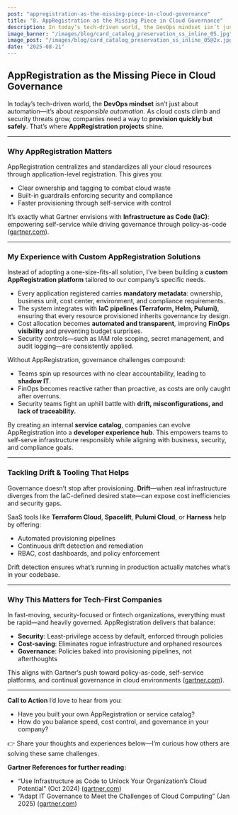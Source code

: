 ```yaml
---
post: "appregistration-as-the-missing-piece-in-cloud-governance"
title: "8. AppRegistration as the Missing Piece in Cloud Governance"
description: In today’s tech-driven world, the DevOps mindset isn’t just about automation—it’s about *responsible automation.* As cloud costs climb and security threats grow, companies need a way to provision quickly but safely. That’s where AppRegistration projects shine.
image_banner: "/images/blog/card_catalog_preservation_ss_inline_05.jpg"
image_post: "/images/blog/card_catalog_preservation_ss_inline_05@2x.jpg"
date: "2025-08-21"
---
```

## AppRegistration as the Missing Piece in Cloud Governance

In today’s tech-driven world, the **DevOps mindset** isn’t just about automation—it’s about *responsible automation.* As cloud costs climb and security threats grow, companies need a way to **provision quickly but safely**. That’s where **AppRegistration projects** shine.

---

### Why AppRegistration Matters

AppRegistration centralizes and standardizes all your cloud resources through application-level registration. This gives you:

* Clear ownership and tagging to combat cloud waste
* Built-in guardrails enforcing security and compliance
* Faster provisioning through self-service with control

It’s exactly what Gartner envisions with **Infrastructure as Code (IaC)**: empowering self-service while driving governance through policy-as-code ([gartner.com](https://www.gartner.com/en/articles/infrastructure-as-code?utm_source=chatgpt.com)).

---

### My Experience with Custom AppRegistration Solutions

Instead of adopting a one-size-fits-all solution, I’ve been building a **custom AppRegistration platform** tailored to our company’s specific needs.

* Every application registered carries **mandatory metadata**: ownership, business unit, cost center, environment, and compliance requirements.
* The system integrates with **IaC pipelines (Terraform, Helm, Pulumi)**, ensuring that every resource provisioned inherits governance by design.
* Cost allocation becomes **automated and transparent**, improving **FinOps visibility** and preventing budget surprises.
* Security controls—such as IAM role scoping, secret management, and audit logging—are consistently applied.

Without AppRegistration, governance challenges compound:

* Teams spin up resources with no clear accountability, leading to **shadow IT**.
* FinOps becomes reactive rather than proactive, as costs are only caught after overruns.
* Security teams fight an uphill battle with **drift, misconfigurations, and lack of traceability.**

By creating an internal **service catalog**, companies can evolve AppRegistration into a **developer experience hub**. This empowers teams to self-serve infrastructure responsibly while aligning with business, security, and compliance goals.

---

### Tackling Drift & Tooling That Helps

Governance doesn’t stop after provisioning. **Drift**—when real infrastructure diverges from the IaC-defined desired state—can expose cost inefficiencies and security gaps.

SaaS tools like **Terraform Cloud**, **Spacelift**, **Pulumi Cloud**, or **Harness** help by offering:

* Automated provisioning pipelines
* Continuous drift detection and remediation
* RBAC, cost dashboards, and policy enforcement

Drift detection ensures what’s running in production actually matches what’s in your codebase.

---

### Why This Matters for Tech-First Companies

In fast-moving, security-focused or fintech organizations, everything must be rapid—and heavily governed. AppRegistration delivers that balance:

* **Security**: Least-privilege access by default, enforced through policies
* **Cost-saving**: Eliminates rogue infrastructure and orphaned resources
* **Governance**: Policies baked into provisioning pipelines, not afterthoughts

This aligns with Gartner’s push toward policy-as-code, self-service platforms, and continual governance in cloud environments ([gartner.com](https://www.gartner.com/en/articles/it-governance?utm_source=chatgpt.com)).

---

**Call to Action**
I’d love to hear from you:

* Have you built your own AppRegistration or service catalog?
* How do you balance speed, cost control, and governance in your company?

👉 Share your thoughts and experiences below—I’m curious how others are solving these same challenges.

**Gartner References for further reading:**

* “Use Infrastructure as Code to Unlock Your Organization’s Cloud Potential” (Oct 2024) ([gartner.com][1])
* “Adapt IT Governance to Meet the Challenges of Cloud Computing” (Jan 2025) ([gartner.com][2])

[1]: https://www.gartner.com/en/articles/infrastructure-as-code?utm_source=chatgpt.com "Infrastructure as Code: Governance and Self-Service"
[2]: https://www.gartner.com/en/articles/it-governance?utm_source=chatgpt.com "IT Governance: Adapt to Meet the Challenges of Cloud ..."
